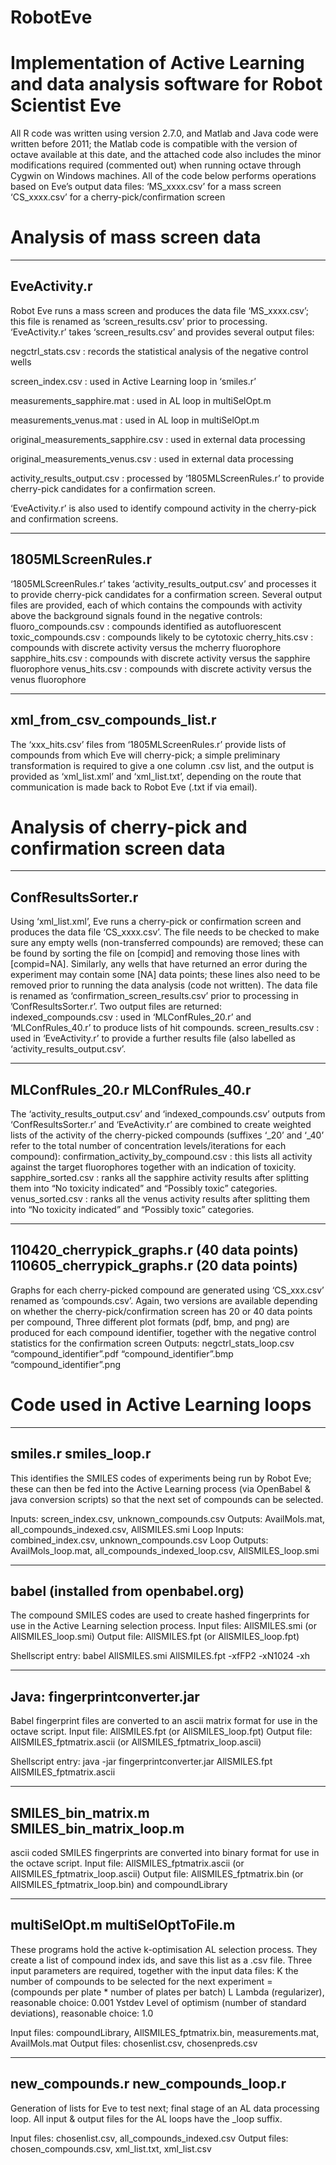RobotEve
========

Implementation of Active Learning and data analysis software for Robot Scientist Eve
====================================================================================
All R code was written using version 2.7.0, and Matlab and Java code were written before 2011; the Matlab code is compatible with the version of octave available at this date, and the attached code also includes the minor modifications required (commented out) when running octave through Cygwin on Windows machines.
All of the code below performs operations based on Eve’s output data files:
	‘MS_xxxx.csv’ for a mass screen
	‘CS_xxxx.csv’ for a cherry-pick/confirmation screen


Analysis of mass screen data
============================
----------------------------------------------------------------------------------------------------------------
EveActivity.r
----------------------------------------------------------------------------------------------------------------
Robot Eve runs a mass screen and produces the data file ‘MS_xxxx.csv’; this file is renamed as ‘screen_results.csv’ prior to processing.
‘EveActivity.r’ takes ‘screen_results.csv’ and provides several output files:

negctrl_stats.csv : records the statistical analysis of the negative control wells

screen_index.csv : used in Active Learning loop in ‘smiles.r’

measurements_sapphire.mat : used in AL loop in multiSelOpt.m

measurements_venus.mat : used in AL loop in multiSelOpt.m

original_measurements_sapphire.csv : used in external data processing

original_measurements_venus.csv : used in external data processing

activity_results_output.csv : processed by ‘1805MLScreenRules.r’ to provide cherry-pick candidates for a confirmation screen.

‘EveActivity.r’ is also used to identify compound activity in the cherry-pick and confirmation screens.

----------------------------------------------------------------------------------------------------------------
1805MLScreenRules.r
----------------------------------------------------------------------------------------------------------------
‘1805MLScreenRules.r’ takes ‘activity_results_output.csv’ and processes it to provide cherry-pick candidates for a confirmation screen.  Several output files are provided, each of which contains the compounds with activity above the background signals found in the negative controls:
fluoro_compounds.csv : compounds identified as autofluorescent
toxic_compounds.csv : compounds likely to be cytotoxic
cherry_hits.csv : compounds with discrete activity versus the mcherry fluorophore
sapphire_hits.csv : compounds with discrete activity versus the sapphire fluorophore
venus_hits.csv : compounds with discrete activity versus the venus fluorophore

----------------------------------------------------------------------------------------------------------------
xml_from_csv_compounds_list.r
----------------------------------------------------------------------------------------------------------------
The ‘xxx_hits.csv’ files from ‘1805MLScreenRules.r’ provide lists of compounds from which Eve will  cherry-pick; a simple preliminary transformation is required to give a one column .csv list, and the output is provided as ‘xml_list.xml’ and ‘xml_list.txt’, depending on the route that communication is made back to Robot Eve (.txt if via email).
 
Analysis of cherry-pick and confirmation screen data
====================================================
----------------------------------------------------------------------------------------------------------------
ConfResultsSorter.r 
----------------------------------------------------------------------------------------------------------------
Using ‘xml_list.xml’, Eve runs a cherry-pick or confirmation screen and produces the data file ‘CS_xxxx.csv’.  The file needs to be checked to make sure any empty wells (non-transferred compounds) are removed; these can be found by sorting the file on [compid] and removing those lines with [compid=NA].  Similarly, any wells that have returned an error during the experiment may contain some [NA] data points; these lines also need to be removed prior to running the data analysis (code not written).
The data file is renamed as ‘confirmation_screen_results.csv’ prior to processing in ’ConfResultsSorter.r’.  Two output files are returned: 
indexed_compounds.csv : used in ‘MLConfRules_20.r’ and ‘MLConfRules_40.r’ to produce lists of hit compounds.
screen_results.csv : used in ‘EveActivity.r’ to provide a further results file (also labelled as ‘activity_results_output.csv’.

 
----------------------------------------------------------------------------------------------------------------
MLConfRules_20.r 
MLConfRules_40.r
----------------------------------------------------------------------------------------------------------------
The ‘activity_results_output.csv’ and ‘indexed_compounds.csv’ outputs from ‘ConfResultsSorter.r’  and ‘EveActivity.r’ are combined to create weighted lists of the activity of the cherry-picked compounds (suffixes ‘_20’ and ‘_40’ refer to the total number of concentration levels/iterations for each compound):
confirmation_activity_by_compound.csv : this lists all activity against the target fluorophores together with an indication of toxicity.
sapphire_sorted.csv : ranks all the sapphire activity results after splitting them into “No toxicity indicated” and “Possibly toxic” categories.
venus_sorted.csv : ranks all the venus activity results after splitting them into “No toxicity indicated” and “Possibly toxic” categories.

----------------------------------------------------------------------------------------------------------------
110420_cherrypick_graphs.r (40 data points)
110605_cherrypick_graphs.r (20 data points)
----------------------------------------------------------------------------------------------------------------
Graphs for each cherry-picked compound are generated using ‘CS_xxx.csv’ renamed as ‘compounds.csv’.  Again, two versions are available depending on whether the cherry-pick/confirmation screen has 20 or 40 data points per compound,  Three different plot formats (pdf, bmp, and png) are produced for each compound identifier, together with the negative control statistics for the confirmation screen
Outputs:  	negctrl_stats_loop.csv
“compound_identifier”.pdf
“compound_identifier”.bmp
“compound_identifier”.png

Code used in Active Learning loops
==================================
----------------------------------------------------------------------------------------------------------------
smiles.r 
smiles_loop.r
----------------------------------------------------------------------------------------------------------------

This identifies the SMILES codes of experiments being run by Robot Eve; these can then be fed into the Active Learning process (via OpenBabel & java conversion scripts) so that the next set of compounds can be selected.

Inputs: screen_index.csv, unknown_compounds.csv
Outputs: AvailMols.mat, all_compounds_indexed.csv, AllSMILES.smi
Loop Inputs: combined_index.csv, unknown_compounds.csv
Loop Outputs: AvailMols_loop.mat, all_compounds_indexed_loop.csv, AllSMILES_loop.smi

----------------------------------------------------------------------------------------------------------------
babel (installed from openbabel.org)
----------------------------------------------------------------------------------------------------------------
The compound SMILES codes are used to create hashed fingerprints for use in the Active Learning selection process.
Input files: AllSMILES.smi (or AllSMILES_loop.smi)
Output file: AllSMILES.fpt (or AllSMILES_loop.fpt)


Shellscript entry:
babel AllSMILES.smi AllSMILES.fpt -xfFP2 -xN1024 -xh

----------------------------------------------------------------------------------------------------------------
Java: fingerprintconverter.jar
----------------------------------------------------------------------------------------------------------------
Babel fingerprint files are converted to an ascii matrix format for use in the octave script.
Input file: AllSMILES.fpt (or AllSMILES_loop.fpt)
Output file: AllSMILES_fptmatrix.ascii (or AllSMILES_fptmatrix_loop.ascii)

Shellscript entry:
java -jar fingerprintconverter.jar AllSMILES.fpt AllSMILES_fptmatrix.ascii

----------------------------------------------------------------------------------------------------------------
SMILES_bin_matrix.m 
SMILES_bin_matrix_loop.m 
----------------------------------------------------------------------------------------------------------------
ascii coded SMILES fingerprints are converted into binary format for use in the octave script.
Input file: AllSMILES_fptmatrix.ascii (or AllSMILES_fptmatrix_loop.ascii)
Output file: AllSMILES_fptmatrix.bin (or AllSMILES_fptmatrix_loop.bin) and compoundLibrary

----------------------------------------------------------------------------------------------------------------
multiSelOpt.m 
multiSelOptToFile.m 
----------------------------------------------------------------------------------------------------------------
These programs hold the active k-optimisation AL selection process.  They create a list of compound index ids, and save this list as a .csv file.
Three input parameters are required, together with the input data files:
K	the number of compounds to be selected for the next experiment = (compounds per plate * number of plates per batch)
L	Lambda (regularizer), reasonable choice: 0.001
Ystdev	Level of optimism (number of standard deviations), reasonable choice: 1.0

Input files: compoundLibrary, AllSMILES_fptmatrix.bin, measurements.mat, AvailMols.mat
Output files: chosenlist.csv, chosenpreds.csv


----------------------------------------------------------------------------------------------------------------
new_compounds.r
new_compounds_loop.r
----------------------------------------------------------------------------------------------------------------
Generation of lists for Eve to test next; final stage of an AL data processing loop.  All input & output files for the AL loops have the _loop suffix.


Input files: chosenlist.csv, all_compounds_indexed.csv
Output files: chosen_compounds.csv, xml_list.txt, xml_list.csv

